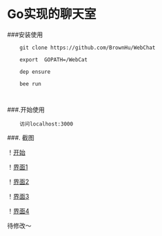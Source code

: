 # Go实现的聊天室


###安装使用

```
    git clone https://github.com/BrownHu/WebChat 
    
    export  GOPATH=/WebCat
    
    dep ensure
    
    bee run 
    
    
```

###.开始使用

```apple js
    访问localhost:3000 
```

###. 截图

！[开始](http://oetzcsmir.bkt.clouddn.com/begin.png)

！[界面1](http://oetzcsmir.bkt.clouddn.com/show_1.png)

！[界面2](http://oetzcsmir.bkt.clouddn.com/show_2.png)

！[界面3](http://oetzcsmir.bkt.clouddn.com/show_3.png)

！[界面4](http://oetzcsmir.bkt.clouddn.com/show_4.png)


 待修改～